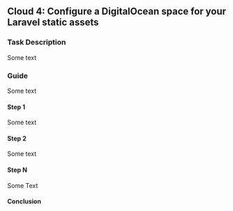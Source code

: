 ## Cloud 4: Configure a DigitalOcean space for your Laravel static assets

### Task Description

Some text

### Guide

Some text

#### Step 1

Some text

#### Step 2

Some text

#### Step N

Some Text

#### Conclusion